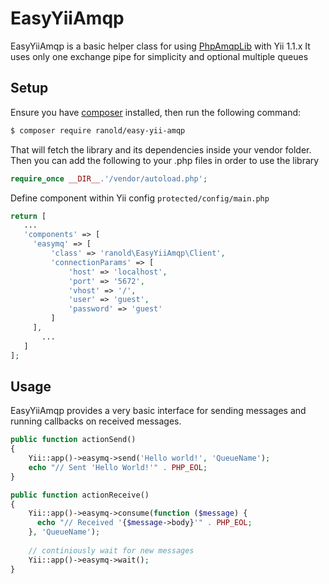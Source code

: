 # EasyYiiAmqp #

EasyYiiAmqp is a basic helper class for using [PhpAmqpLib](https://github.com/php-amqplib/php-amqplib) with Yii 1.1.x
It uses only one exchange pipe for simplicity and optional multiple queues

## Setup ##

Ensure you have [composer](http://getcomposer.org) installed, then run the following command:

```bash
$ composer require ranold/easy-yii-amqp
```

That will fetch the library and its dependencies inside your vendor folder. Then you can add the following to your
.php files in order to use the library

```php
require_once __DIR__.'/vendor/autoload.php';
```

Define component within Yii config `protected/config/main.php`

```php
return [
   ...
   'components' => [
     'easymq' => [
         'class' => 'ranold\EasyYiiAmqp\Client',
         'connectionParams' => [
             'host' => 'localhost',
             'port' => '5672',
             'vhost' => '/',
             'user' => 'guest',
             'password' => 'guest'
         ]
     ],
       ...
   ]
];
```

## Usage ##

EasyYiiAmqp provides a very basic interface for sending messages and running callbacks on received messages. 

```php
public function actionSend()
{
    Yii::app()->easymq->send('Hello world!', 'QueueName');
    echo "// Sent 'Hello World!'" . PHP_EOL;
}
```

```php
public function actionReceive()
{
    Yii::app()->easymq->consume(function ($message) {
      echo "// Received '{$message->body}'" . PHP_EOL;
    }, 'QueueName');
    
    // continiously wait for new messages
    Yii::app()->easymq->wait();
}
```
 
